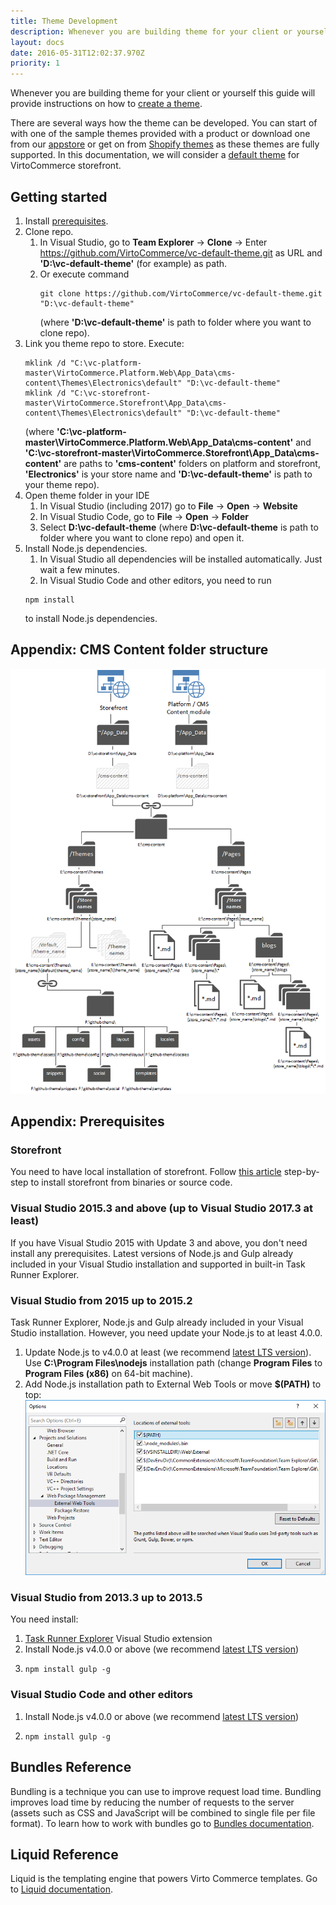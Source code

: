 ```yaml
---
title: Theme Development
description: Whenever you are building theme for your client or yourself this guide will provide instructions on how to create a theme
layout: docs
date: 2016-05-31T12:02:37.970Z
priority: 1
---
```


Whenever you are building theme for your client or yourself this guide will provide instructions on how to <a class="crosslink" href="https://virtocommerce.com/website-design" target="_blank">create a theme</a>.

There are several ways how the theme can be developed. You can start of with one of the sample themes provided with a product or download one from our [appstore](apps) or get on from <a href="https://themes.shopify.com/" rel="nofollow">Shopify themes</a> as these themes are fully supported. In this documentation, we will consider a [default theme](https://github.com/VirtoCommerce/vc-default-theme) for VirtoCommerce storefront.

## Getting started

1. Install [prerequisites](#prerequisites).
2. Clone repo.
    1. In Visual Studio, go to **Team Explorer** → **Clone** → Enter https://github.com/VirtoCommerce/vc-default-theme.git as URL and **'D:\vc-default-theme'** (for example) as path.
    2. Or execute command
        ```
        git clone https://github.com/VirtoCommerce/vc-default-theme.git "D:\vc-default-theme"
        ```
        (where **'D:\vc-default-theme'** is path to folder where you want to clone repo).
3. Link you theme repo to store. Execute:
    ```
    mklink /d "C:\vc-platform-master\VirtoCommerce.Platform.Web\App_Data\cms-content\Themes\Electronics\default" "D:\vc-default-theme"
    mklink /d "C:\vc-storefront-master\VirtoCommerce.Storefront\App_Data\cms-content\Themes\Electronics\default" "D:\vc-default-theme"
    ```
    (where **'C:\vc-platform-master\VirtoCommerce.Platform.Web\App_Data\cms-content'** and **'C:\vc-storefront-master\VirtoCommerce.Storefront\App_Data\cms-content'** are paths to **'cms-content'** folders on platform and storefront, **'Electronics'** is your store name and **'D:\vc-default-theme'** is path to your theme repo).
4. Open theme folder in your IDE
    1. In Visual Studio (including 2017) go to  **File** → **Open** → **Website**
    2. In Visual Studio Code, go to **File** → **Open** → **Folder**
    3. Select **D:\vc-default-theme** (where **D:\vc-default-theme** is path to folder where you want to clone repo) and open it.
5. Install Node.js dependencies.
    1. In Visual Studio all dependencies will be installed automatically. Just wait a few minutes.
    2. In Visual Studio Code and other editors, you need to run
    ```
    npm install
    ```
    to install Node.js dependencies.

## Appendix: CMS Content folder structure
<a href="../../../assets/images/docs/cms-content-structure.png"><img src="../../../assets/images/docs/cms-content-structure-preview.png" alt="CMS Content folder structure" width="768"></a>

## Appendix: Prerequisites

### Storefront

You need to have local installation of storefront. Follow [this article](docs/vc2devguide/deployment/storefront-deployment/storefront-source-code-getting-started) step-by-step to install storefront from binaries or source code.

### Visual Studio 2015.3 and above (up to Visual Studio 2017.3 at least)

If you have Visual Studio 2015 with Update 3 and above, you don't need install any prerequisites. Latest versions of Node.js and Gulp already included in your Visual Studio installation and supported in built-in Task Runner Explorer.

### Visual Studio from 2015 up to 2015.2

Task Runner Explorer, Node.js and Gulp already included in your Visual Studio installation. However, you need update your Node.js to at least 4.0.0.
1. Update Node.js to v4.0.0 at least (we recommend [latest LTS version](https://nodejs.org/en/)). Use **C:\Program Files\nodejs** installation path (change **Program Files** to **Program Files (x86)** on 64-bit machine).
2. Add Node.js installation path to External Web Tools or move **$(PATH)** to top: ![External Web Tools](../../../assets/images/docs/vs-external-web-tools.png)

### Visual Studio from 2013.3 up to 2013.5

You need install:
1. [Task Runner Explorer](https://marketplace.visualstudio.com/items?itemName=MadsKristensen.TaskRunnerExplorer) Visual Studio extension
2. Install Node.js v4.0.0 or above (we recommend [latest LTS version](https://nodejs.org/en/))
3.
    ```
    npm install gulp -g
    ```

### Visual Studio Code and other editors

1. Install Node.js v4.0.0 or above (we recommend [latest LTS version](https://nodejs.org/en/))
2.
    ```
    npm install gulp -g
    ```

## Bundles Reference

Bundling is a technique you can use to improve request load time. Bundling improves load time by reducing the number of requests to the server (assets such as CSS and JavaScript will be combined to single file per file format). To learn how to work with bundles go to [Bundles documentation](docs/vc2devguide/working-with-storefront/bundles).

## Liquid Reference

Liquid is the templating engine that powers Virto Commerce templates. Go to [Liquid documentation](docs/vc2devguide/working-with-storefront/theme-development/liquid-reference).
